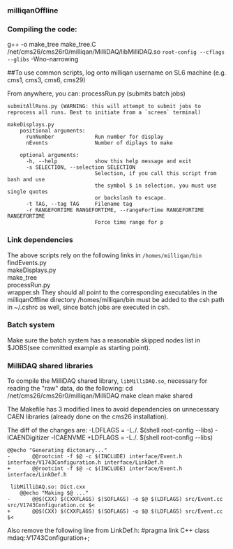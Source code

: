 ### milliqanOffline

### Compiling the code:

g++ -o make_tree make_tree.C /net/cms26/cms26r0/milliqan/MilliDAQ/libMilliDAQ.so `root-config --cflags --glibs` -Wno-narrowing

##To use common scripts, log onto milliqan username on SL6 machine (e.g. cms1, cms3, cms6, cms29)

From anywhere, you can:
	processRun.py <runNumber> (submits batch jobs)

	submitAllRuns.py (WARNING: this will attempt to submit jobs to reprocess all runs. Best to initiate from a `screen` terminal)

	makeDisplays.py 
		positional arguments:
		  runNumber             Run number for display
		  nEvents               Number of diplays to make

		optional arguments:
		  -h, --help            show this help message and exit
		  -s SELECTION, --selection SELECTION
		                        Selection, if you call this script from bash and use
		                        the symbol $ in selection, you must use single quotes
		                        or backslash to escape.
		  -t TAG, --tag TAG     Filename tag
		  -r RANGEFORTIME RANGEFORTIME, --rangeForTime RANGEFORTIME RANGEFORTIME
		                        Force time range for p


### Link dependencies
The above scripts rely on the following links in `/homes/milliqan/bin`
	findEvents.py  
	makeDisplays.py  
	make_tree  
	processRun.py  
	wrapper.sh
They should all point to the corresponding executables in the milliqanOffline directory
/homes/milliqan/bin must be added to the csh path in ~/.cshrc as well, since batch jobs are executed in csh.

### Batch system
Make sure the batch system has a reasonable skipped nodes list in $JOBS(see committed example as starting point).

### MilliDAQ shared libraries
To compile the MilliDAQ shared library, `libMilliDAQ.so`, necessary for reading the "raw" data, do the following:
	cd /net/cms26/cms26r0/milliqan/MilliDAQ
	make clean
	make shared

The Makefile has 3 modified lines to avoid dependencies on unnecessary CAEN libraries (already done on the cms26 installation).

The diff of the changes are:
	-LDFLAGS = -L./. $(shell root-config --libs) -lCAENDigitizer -lCAENVME
	+LDFLAGS = -L./. $(shell root-config --libs)

	@@echo "Generating dictonary..."
	-       @@rootcint -f $@ -c $(INCLUDE) interface/Event.h interface/V1743Configuration.h interface/LinkDef.h
	+       @@rootcint -f $@ -c $(INCLUDE) interface/Event.h interface/LinkDef.h

	 libMilliDAQ.so: Dict.cxx
        @@echo "Making $@ ..."
	-       @@$(CXX) $(CXXFLAGS) $(SOFLAGS) -o $@ $(LDFLAGS) src/Event.cc src/V1743Configuration.cc $<
	+       @@$(CXX) $(CXXFLAGS) $(SOFLAGS) -o $@ $(LDFLAGS) src/Event.cc $<


Also remove the following line from LinkDef.h:
#pragma link C++ class mdaq::V1743Configuration+;








